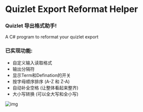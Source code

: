 # Quizlet Export Reformat Helper
### Quizlet 导出格式助手!
A C# program to reformat your quizlet export

### 已实现功能:
- 自定义输入读取格式
- 输出分隔符
- 显示Term和Defination的开关
- 按字母顺序排序 (A-Z 和 Z-A)
- 自动补全空格 (让整体看起来整齐)
- 大小写转换 (可以全大写和全小写)

![img](https://i.imgur.com/ma1enWM.png)

